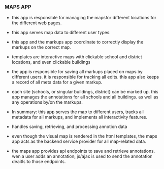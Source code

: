 ### MAPS APP
- this app is responsible for managing the mapsfor different locations
for the different web pages.
- this app serves map data to different user types
- this app and the markups app coordinate to correctly display the markups on the correct map.
- templates are interactive maps with clickable school and district locations, and even clickable buildings
- the app is responsible for saving all markups placed on maps by different users. it is responsible for tracking all edits. this app also keeps a record of all meta data for a given markup.
- each site (schools, or singular buildings, district) can be marked up. this app
manages the annotations for all schools and all buildings. as well as any 
operations by/on the markups.
- In summary: this app serves the map to different users, tracks all metadata for all markups, and implements all interactivity features.

- handles saving, retrieving, and processing annotion data
- even though the visual map is rendered in the html templates, the maps app acts as the backend service provider for all map-related data.

- the maps app provides api endpoints to save and retrieve annotations. wen a user adds an annotation, js/ajax is used to 
  send the annotation deaitls to those endpoints.
